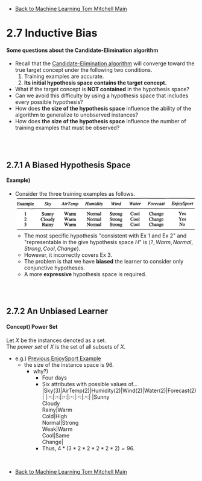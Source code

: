 * [Back to Machine Learning Tom Mitchell Main](../../main.md)

# 2.7 Inductive Bias
#### Some questions about the Candidate-Elimination algorithm
* Recall that the [Candidate-Elimination algorithm](../05/note.md#254-candidate-elimination-learning-algorithm) will converge toward the true target concept under the following two conditions.
  1. Training examples are accurate.
  2. **Its initial hypothesis space contains the target concept.**
* What if the target concept is **NOT contained** in the hypothesis space?
* Can we avoid this difficulty by using a hypothesis space that includes every possible hypothesis? 
* How does **the size of the hypothesis space** influence the ability of the algorithm to generalize to unobserved instances?
* How does **the size of the hypothesis space** influence the number of training examples that must be observed?

<br><br>

## 2.7.1 A Biased Hypothesis Space
#### Example)
* Consider the three training examples as follows.
  ![](images/001.png)
  - The most specific hypothesis "consistent with Ex 1 and Ex 2" and "representable in the give hypothesis space $H$" is $\langle ?, Warm, Normal, Strong, Cool, Change \rangle$.
  - However, it incorrectly covers Ex 3.
  - The problem is that we have **biased** the learner to consider only conjunctive hypotheses.
  - A more **expressive** hypothesis space is required.

<br><br>

## 2.7.2 An Unbiased Learner
#### Concept) Power Set
Let $X$ be the instances denoted as a set.   
The *power set* of $X$ is the set of all subsets of $X$.
- e.g.) [Previous EnjoySport Example](../02/note.md#example-enjoysport)
  - the size of the instance space is 96.
    - why?)   
      - Four days
      - Six attributes with possible values of...   
        |Sky(3)|AirTemp(2)|Humidity(2)|Wind(2)|Water(2)|Forecast(2)|
        |:-:|:-:|:-:|:-:|:-:|:-:|
        |Sunny <br> Cloudy <br> Rainy|Warm <br> Cold|High <br> Normal|Strong <br> Weak|Warm <br> Cool|Same <br> Change|
      - Thus, $4*(3*2*2*2*2*2)=96$.








<br>

* [Back to Machine Learning Tom Mitchell Main](../../main.md)